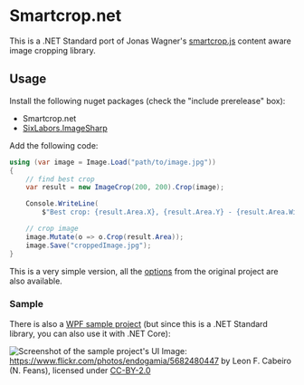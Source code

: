 # Smartcrop.net

This is a .NET Standard port of Jonas Wagner's [smartcrop.js](https://github.com/jwagner/smartcrop.js) content aware image cropping library. 

## Usage

Install the following nuget packages (check the "include prerelease" box):
* Smartcrop.net
* [SixLabors.ImageSharp](https://github.com/SixLabors/ImageSharp)

Add the following code:

```csharp
using (var image = Image.Load("path/to/image.jpg"))
{
    // find best crop
    var result = new ImageCrop(200, 200).Crop(image);

    Console.WriteLine(
        $"Best crop: {result.Area.X}, {result.Area.Y} - {result.Area.Width} x {result.Area.Height}");

    // crop image
    image.Mutate(o => o.Crop(result.Area));
    image.Save("croppedImage.jpg");
}
```

This is a very simple version, all the [options](https://github.com/jwagner/smartcrop.js#cropOptions) from the original project are also available.

### Sample

There is also a [WPF sample project](https://github.com/softawaregmbh/smartcrop.net/tree/master/Smartcrop.Sample.Wpf) (but since this is a .NET Standard library, you can also use it with .NET Core):

![Screenshot of the sample project's UI](https://github.com/softawaregmbh/smartcrop.net/raw/master/sample.png)
Image: https://www.flickr.com/photos/endogamia/5682480447 by Leon F. Cabeiro (N. Feans), licensed under [CC-BY-2.0](https://creativecommons.org/licenses/by/2.0/)
